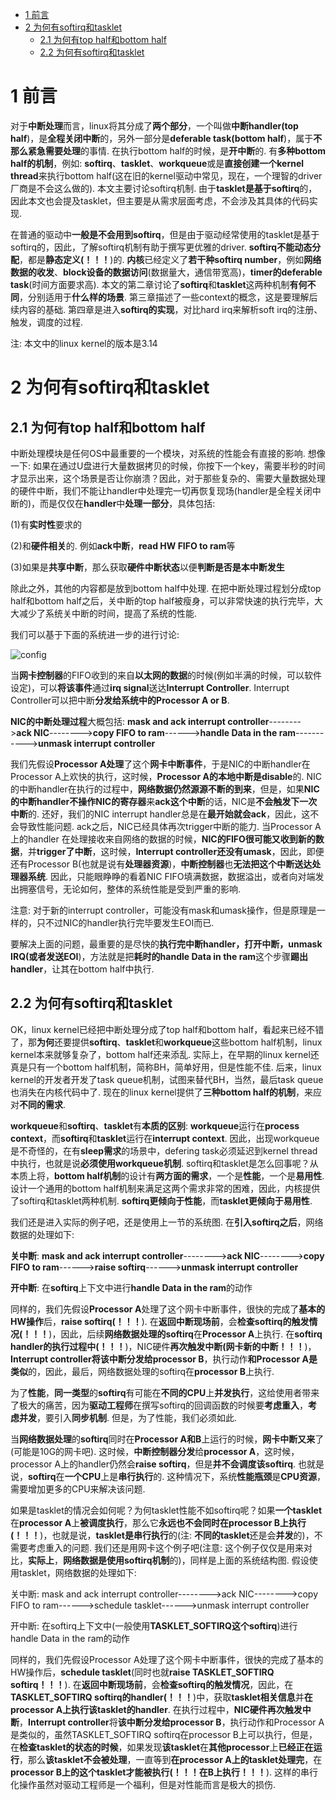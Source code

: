 
<!-- @import "[TOC]" {cmd="toc" depthFrom=1 depthTo=6 orderedList=false} -->

<!-- code_chunk_output -->

* [1 前言](#1-前言)
* [2 为何有softirq和tasklet](#2-为何有softirq和tasklet)
	* [2.1 为何有top half和bottom half](#21-为何有top-half和bottom-half)
	* [2.2 为何有softirq和tasklet](#22-为何有softirq和tasklet)

<!-- /code_chunk_output -->

# 1 前言

对于**中断处理**而言，linux将其分成了**两个部分**，一个叫做**中断handler(top half**)，是**全程关闭中断**的，另外一部分是**deferable task(bottom half**)，属于**不那么紧急需要处理**的事情. 在执行bottom half的时候，是**开中断**的. 有**多种bottom half的机制**，例如: **softirq**、**tasklet**、**workqueue**或是**直接创建一个kernel thread**来执行bottom half(这在旧的kernel驱动中常见，现在，一个理智的driver厂商是不会这么做的). 本文主要讨论softirq机制. 由于**tasklet是基于softirq**的，因此本文也会提及tasklet，但主要是从需求层面考虑，不会涉及其具体的代码实现. 

在普通的驱动中**一般是不会用到softirq**，但是由于驱动经常使用的tasklet是基于softirq的，因此，了解softirq机制有助于撰写更优雅的driver. **softirq不能动态分配**，都是**静态定义(！！！**)的. **内核**已经定义了**若干种softirq number**，例如**网络数据的收发**、**block设备的数据访问**(数据量大，通信带宽高)，**timer的deferable task**(时间方面要求高). 本文的第二章讨论了**softirq**和**tasklet**这两种机制**有何不同**，分别适用于**什么样的场景**. 第三章描述了一些context的概念，这是要理解后续内容的基础. 第四章是进入**softirq的实现**，对比hard irq来解析soft irq的注册、触发，调度的过程. 

注: 本文中的linux kernel的版本是3.14

# 2 为何有softirq和tasklet

## 2.1 为何有top half和bottom half

中断处理模块是任何OS中最重要的一个模块，对系统的性能会有直接的影响. 想像一下: 如果在通过U盘进行大量数据拷贝的时候，你按下一个key，需要半秒的时间才显示出来，这个场景是否让你崩溃？因此，对于那些复杂的、需要大量数据处理的硬件中断，我们不能让handler中处理完一切再恢复现场(handler是全程关闭中断的)，而是仅仅在**handler**中**处理一部分**，具体包括: 

(1)有**实时性**要求的

(2)和**硬件相关**的. 例如**ack中断**，**read HW FIFO to ram**等

(3)如果是**共享中断**，那么获取**硬件中断状态**以便**判断是否是本中断发生**

除此之外，其他的内容都是放到bottom half中处理. 在把中断处理过程划分成top half和bottom half之后，关中断的top half被瘦身，可以非常快速的执行完毕，大大减少了系统关中断的时间，提高了系统的性能. 

我们可以基于下面的系统进一步的进行讨论: 

![config](./images/10.gif)

当**网卡控制器**的FIFO收到的来自**以太网的数据**的时候(例如半满的时候，可以软件设定)，可以**将该事件**通过**irq signal**送达**Interrupt Controller**. Interrupt Controller可以把中断**分发给系统中的Processor A or B**. 

**NIC的中断处理过程**大概包括: **mask and ack interrupt controller**-------->**ack NIC**-------->**copy FIFO to ram**------>**handle Data in the ram**----------->**unmask interrupt controller**

我们先假设**Processor A处理**了这个**网卡中断事件**，于是NIC的中断handler在Processor A上欢快的执行，这时候，**Processor A的本地中断是disable**的. NIC的中断handler在执行的过程中，**网络数据仍然源源不断的到来**，但是，如果**NIC的中断handler不操作NIC的寄存器**来**ack这个中断**的话，NIC是**不会触发下一次中断**的. 还好，我们的NIC interrupt handler总是在**最开始就会ack**，因此，这不会导致性能问题. ack之后，NIC已经具体再次trigger中断的能力. 当Processor A上的handler 在处理接收来自网络的数据的时候，**NIC的FIFO很可能又收到新的数据**，并**trigger了中断**，这时候，**Interrupt controller还没有umask**，因此，即便还有Processor B(也就是说有**处理器资源**)，**中断控制器**也**无法把这个中断送达处理器系统**. 因此，只能眼睁睁的看着NIC FIFO填满数据，数据溢出，或者向对端发出拥塞信号，无论如何，整体的系统性能是受到严重的影响. 

注意: 对于新的interrupt controller，可能没有mask和umask操作，但是原理是一样的，只不过NIC的handler执行完毕要发生EOI而已. 

要解决上面的问题，最重要的是尽快的**执行完中断handler，打开中断，unmask IRQ(或者发送EOI**)，方法就是把**耗时的handle Data in the ram**这个步骤**踢出handler**，让其在bottom half中执行. 

## 2.2 为何有softirq和tasklet

OK，linux kernel已经把中断处理分成了top half和bottom half，看起来已经不错了，那**为何**还要提供**softirq**、**tasklet**和**workqueue**这些bottom half机制，linux kernel本来就够复杂了，bottom half还来添乱. 实际上，在早期的linux kernel还真是只有一个bottom half机制，简称BH，简单好用，但是性能不佳. 后来，linux kernel的开发者开发了task queue机制，试图来替代BH，当然，最后task queue也消失在内核代码中了. 现在的linux kernel提供了**三种bottom half的机制**，来应对**不同的需求**. 

**workqueue**和**softirq**、**tasklet**有**本质的区别**: **workqueue**运行在**process context**，而**softirq**和**tasklet**运行在**interrupt context**. 因此，出现workqueue是不奇怪的，在有**sleep需求**的场景中，defering task必须延迟到kernel thread中执行，也就是说**必须使用workqueue机制**. softirq和tasklet是怎么回事呢？从本质上将，**bottom half机制**的设计有**两方面的需求**，一个是**性能**，一个是**易用性**. 设计一个通用的bottom half机制来满足这两个需求非常的困难，因此，内核提供了softirq和tasklet两种机制. **softirq更倾向于性能**，而**tasklet更倾向于易用性**. 

我们还是进入实际的例子吧，还是使用上一节的系统图. 在**引入softirq之后**，网络数据的处理如下: 

**关中断**: **mask and ack interrupt controller**-------->**ack NIC**-------->**copy FIFO to ram**------>**raise softirq**------>**unmask interrupt controller**

**开中断**: 在**softirq**上下文中进行**handle Data in the ram**的动作

同样的，我们先假设**Processor A**处理了这个网卡中断事件，很快的完成了**基本的HW操作**后，**raise softirq(！！！**). 在**返回中断现场前**，会**检查softirq的触发情况(！！！**)，因此，后续**网络数据处理的softirq**在**Processor A**上执行. 在**softirq handler的执行过程中(！！！**)，NIC硬件**再次触发中断(网卡新的中断！！！**)，**Interrupt controller将该中断分发给processor B**，执行动作**和Processor A是类似**的，因此，最后，网络数据处理的softirq在**processor B**上执行. 

为了**性能**，**同一类型**的**softirq**有可能在**不同的CPU**上**并发执行**，这给使用者带来了极大的痛苦，因为**驱动工程师**在撰写softirq的回调函数的时候要**考虑重入**，**考虑并发**，要引入**同步机制**. 但是，为了性能，我们必须如此. 

当**网络数据处理**的**softirq**同时在**Processor A和B**上运行的时候，**网卡中断又来**了(可能是10G的网卡吧). 这时候，**中断控制器分发**给**processor A**，这时候，processor A上的handler仍然会**raise softirq**，但是**并不会调度该softirq**. 也就是说，**softirq**在**一个CPU**上是**串行执行**的. 这种情况下，系统**性能瓶颈**是**CPU资源**，需要增加更多的CPU来解决该问题. 

如果是tasklet的情况会如何呢？为何tasklet性能不如softirq呢？如果**一个tasklet**在**processor A**上**被调度执行**，那么它**永远也不会同时在processor B上执行(！！！**)，也就是说，**tasklet是串行执行**的(注: **不同的tasklet**还是会**并发**的)，不需要考虑重入的问题. 我们还是用网卡这个例子吧(注意: 这个例子仅仅是用来对比，**实际上**，**网络数据是使用softirq机制**的)，同样是上面的系统结构图. 假设使用tasklet，网络数据的处理如下: 

关中断: mask and ack interrupt controller-------->ack NIC-------->copy FIFO to ram------>schedule tasklet------>unmask interrupt controller

开中断: 在softirq上下文中(一般使用**TASKLET\_SOFTIRQ这个softirq**)进行handle Data in the ram的动作

同样的，我们先假设Processor A处理了这个网卡中断事件，很快的完成了基本的HW操作后，**schedule tasklet**(同时也就**raise TASKLET\_SOFTIRQ softirq！！！**). 在**返回中断现场前**，会**检查softirq的触发情况**，因此，在**TASKLET\_SOFTIRQ softirq的handler(！！！**)中，获取**tasklet相关信息**并**在processor A上执行该tasklet的handler**. 在执行过程中，**NIC硬件再次触发中断**，**Interrupt controller**将**该中断分发给processor B**，执行动作和Processor A是类似的，虽然TASKLET\_SOFTIRQ softirq在processor B上可以执行，但是，在**检查tasklet的状态的时候**，如果发现**该tasklet**在**其他processor**上**已经正在运行**，那么**该tasklet不会被处理**，一直等到**在processor A上的tasklet处理完**，在**processor B上的这个tasklet才能被执行(！！！在B上执行！！！**). 这样的串行化操作虽然对驱动工程师是一个福利，但是对性能而言是极大的损伤. 